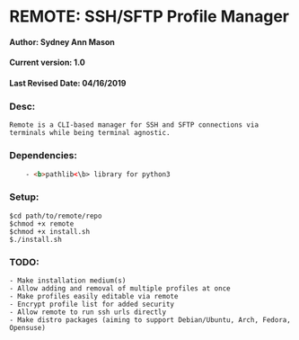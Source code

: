 # REMOTE: SSH/SFTP Profile Manager   
#### Author: Sydney Ann Mason
#### Current version: 1.0
#### Last Revised Date: 04/16/2019

### Desc:
    Remote is a CLI-based manager for SSH and SFTP connections via terminals while being terminal agnostic.

### Dependencies:
```html
    - <b>pathlib<\b> library for python3
```

### Setup:
```
$cd path/to/remote/repo
$chmod +x remote
$chmod +x install.sh
$./install.sh
```
### TODO:
    - Make installation medium(s)
    - Allow adding and removal of multiple profiles at once
    - Make profiles easily editable via remote
    - Encrypt profile list for added security
    - Allow remote to run ssh urls directly
    - Make distro packages (aiming to support Debian/Ubuntu, Arch, Fedora, Opensuse)
